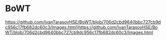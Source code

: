 # BoWT

https://github.com/IvanTarasovHSE/BoWT/blob/706d2cbd9640bbc727cb9dc956c17fb682dc60c3/Images.html)https://github.com/IvanTarasovHSE/BoWT/blob/706d2cbd9640bbc727cb9dc956c17fb682dc60c3/Images.html
